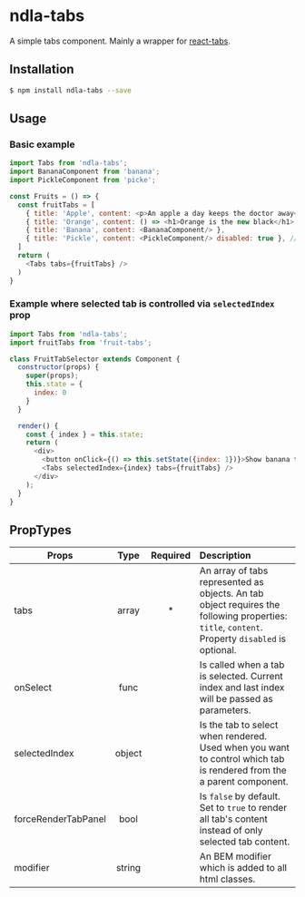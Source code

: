 # ndla-tabs

A simple tabs component. Mainly a wrapper for [react-tabs](https://github.com/reactjs/react-tabs).

## Installation

```sh
$ npm install ndla-tabs --save
```

## Usage
### Basic example
```js
import Tabs from 'ndla-tabs';
import BananaComponent from 'banana';
import PickleComponent from 'picke';

const Fruits = () => {
  const fruitTabs = [
    { title: 'Apple', content: <p>An apple a day keeps the doctor away</p> },
    { title: 'Orange', content: () => <h1>Orange is the new black</h1> },
    { title: 'Banana', content: <BananaComponent/> },
    { title: 'Pickle', content: <PickleComponent/> disabled: true }, // No vegetables allowed!
  ]
  return (
    <Tabs tabs={fruitTabs} />
  )
}
```

### Example where selected tab is controlled via `selectedIndex` prop

```js
import Tabs from 'ndla-tabs';
import fruitTabs from 'fruit-tabs';

class FruitTabSelector extends Component {
  constructor(props) {
    super(props);
    this.state = {
      index: 0
    }
  }

  render() {
    const { index } = this.state;
    return (
      <div>
        <button onClick={() => this.setState({index: 1})}>Show banana tab</button>
        <Tabs selectedIndex={index} tabs={fruitTabs} />
      </div>
    );
  }
}
```
## PropTypes
| Props               | Type   | Required | Description                                                                                                                                    |
| ------------------- | :----: | :------: | :--------------------------------------------------------------------------------------------------------------------------------------------- |
| tabs                | array  | *        | An array of tabs represented as objects. An tab object requires the following properties: `title`, `content`. Property `disabled` is optional. |
| onSelect            | func   |          | Is called when a tab is selected. Current index and last index will be passed as parameters.                                                   |
| selectedIndex       | object |          | Is the tab to select when rendered. Used when you want to control which tab is rendered from the a parent component.                           |
| forceRenderTabPanel | bool   |          | Is `false` by default. Set to `true` to render all tab's content instead of only selected tab content.                                         |
| modifier            | string |          | An BEM modifier which is added to all html classes.                                                                                            |
